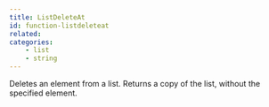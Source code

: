 ```yaml
---
title: ListDeleteAt
id: function-listdeleteat
related:
categories:
    - list
    - string
---
```


Deletes an element from a list.
        Returns a copy of the list, without the specified element.